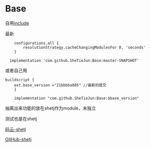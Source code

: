# Base
   自用[include](include.MD)



最新
```
    configurations.all {
        resolutionStrategy.cacheChangingModulesFor 0, 'seconds'
    }
```

```
  implementation 'com.github.SheTieJun:Base:master-SNAPSHOT'
```

或者自己用
```
buildscript {
    ext.base_version ="21bbbba885" //最新的提交
    }
```

```
    implementation "com.github.SheTieJun:Base:$base_version"
```
抽离出来功能的放在shetj作为module，未独立

测试也是在shetj


[码云-shetj](https://gitee.com/shetj/DIYAlbume)

[GitHub-shetj](https://github.com/SheTieJun)

